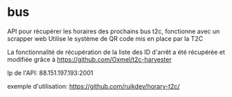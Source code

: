 # bus


API pour récupérer les horaires des prochains bus t2c, fonctionne avec un scrapper web
Utilise le système de QR code mis en place par la T2C

La fonctionnalité de récupération de la liste des ID d'arrêt a été récupérée et modifiée grâce à https://github.com/Oxmel/t2c-harvester

Ip de l'API: 88.151.197.193:2001

exemple d'utilisation:
https://github.com/ruikdev/horary-t2c/
